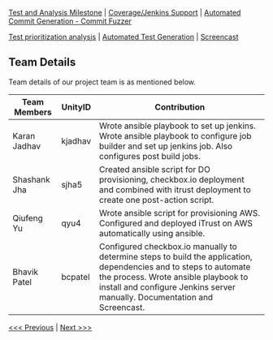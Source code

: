 [Test and Analysis Milestone](../README.md) | [Coverage/Jenkins Support](/reports/Coverage.md) | [Automated Commit Generation - Commit Fuzzer](/reports/Fuzzer.md)

[Test prioritization analysis](/reports/TestPrioritization.md) | [Automated Test Generation](/reports/TestGeneration.md) | [Screencast](/reports/Screencast.md)

Team Details
----------------------------------

Team details of our project team is as mentioned below. 

|__Team Members__        |    __UnityID__  |   __Contribution__  |
-------------------------|-----------------|---------------------|
|  Karan Jadhav          |    kjadhav             | Wrote ansible playbook to set up jenkins. Wrote ansible playbook to configure job builder and set up jenkins job. Also configures post build jobs.                    |
|  Shashank Jha          |    sjha5        | Created ansible script for DO provisioning, checkbox.io deployment and combined with itrust deployment to create one post-action script.|
|  Qiufeng Yu            |    qyu4         | Wrote ansible script for provisioning AWS. Configured and deployed iTrust on AWS automatically using ansible.|
|  Bhavik Patel          |    bcpatel      | Configured checkbox.io manually to determine steps to build the application, dependencies and to steps to automate the process. Wrote ansible playbook to install and configure Jenkins server manually. Documentation and Screencast.|

[<<< Previous](/reports/TestGeneration.md) | [Next >>>](/reports/Screencast.md)
